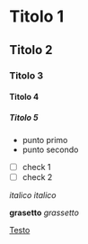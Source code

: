 # Titolo 1
## Titolo 2
### Titolo 3
#### Titolo 4
##### Titolo 5

- punto primo
- punto secondo

- [ ] check 1
- [ ] check 2

*italico*
_italico_

**grasetto**
_grassetto_

[Testo](http://)

